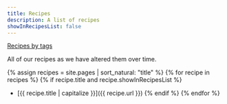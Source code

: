```yaml
---
title: Recipes
description: A list of recipes
showInRecipesList: false
---
```

[Recipes by tags](tags.html)

All of our recipes as we have altered them over time.

{% assign recipes = site.pages | sort_natural: "title" %}
{% for recipe in recipes %}
  {% if recipe.title and recipe.showInRecipesList %}
  * [{{ recipe.title | capitalize }}]({{ recipe.url }})
  {% endif %}
{% endfor %}
